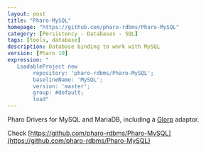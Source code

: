 ```yaml
---
layout: post
title: "Pharo-MySQL"
homepage: "https://github.com/pharo-rdbms/Pharo-MySQL"
category: [Persistency - Databases - SQL]
tags: [tools, database]
description: Database binding to work with MySQL
version: [Pharo 10]
expression: "
   LoadableProject new 
		repository: 'pharo-rdbms/Pharo-MySQL'; 
		baselineName: 'MySQL'; 
		version: 'master';
		group: #default;
		load"
---
```


Pharo Drivers for MySQL and MariaDB, including a [Glorp](https://github.com/pharo-rdbms/Glorp) adaptor.

Check [https://github.com/pharo-rdbms/Pharo-MySQL](https://github.com/pharo-rdbms/Pharo-MySQL)